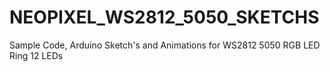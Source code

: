# NEOPIXEL_WS2812_5050_SKETCHS
Sample Code, Arduino Sketch's and Animations for WS2812 5050 RGB LED Ring 12 LEDs 
